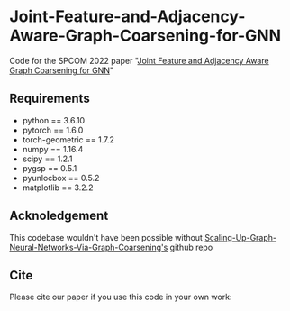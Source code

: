 # Joint-Feature-and-Adjacency-Aware-Graph-Coarsening-for-GNN
Code for the SPCOM 2022 paper "[Joint Feature and Adjacency Aware Graph Coarsening for GNN](https://drive.google.com/file/d/1Iyb7lTTTeSNCHlFVXpCefjxgVHKEPeKo/view)"

## Requirements
* python == 3.6.10
* pytorch == 1.6.0
* torch-geometric == 1.7.2
* numpy == 1.16.4
* scipy == 1.2.1
* pygsp == 0.5.1
* pyunlocbox == 0.5.2
* matplotlib == 3.2.2

## Acknoledgement
This codebase wouldn't have been possible without [Scaling-Up-Graph-Neural-Networks-Via-Graph-Coarsening's](https://github.com/szzhang17/Scaling-Up-Graph-Neural-Networks-Via-Graph-Coarsening) github repo

## Cite

Please cite our paper if you use this code in your own work:

```
```
